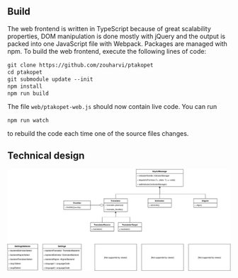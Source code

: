 ## Build

The web frontend is written in TypeScript because of great scalability properties, DOM manipulation is done mostly with jQuery and the output is packed into one JavaScript file with Webpack. Packages are managed with npm. To build the web frontend, execute the following lines of code:

```
git clone https://github.com/zouharvi/ptakopet
cd ptakopet
git submodule update --init
npm install
npm run build
```

The file `web/ptakopet-web.js` should now contain live code. You can run

```
npm run watch
```

to rebuild the code each time one of the source files changes.

## Technical design

<img src='https://raw.githubusercontent.com/zouharvi/ptakopet/master/meta/web_object_design.svg?sanitize=true' style='width: 100%px;'>